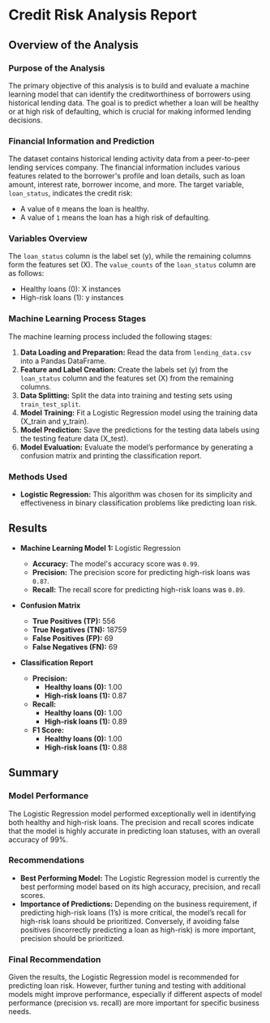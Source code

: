 # Credit Risk Analysis Report

## Overview of the Analysis

### Purpose of the Analysis

The primary objective of this analysis is to build and evaluate a machine learning model that can identify the creditworthiness of borrowers using historical lending data. The goal is to predict whether a loan will be healthy or at high risk of defaulting, which is crucial for making informed lending decisions.

### Financial Information and Prediction

The dataset contains historical lending activity data from a peer-to-peer lending services company. The financial information includes various features related to the borrower's profile and loan details, such as loan amount, interest rate, borrower income, and more. The target variable, `loan_status`, indicates the credit risk:

- A value of `0` means the loan is healthy.
- A value of `1` means the loan has a high risk of defaulting.

### Variables Overview

The `loan_status` column is the label set (y), while the remaining columns form the features set (X). The `value_counts` of the `loan_status` column are as follows:

- Healthy loans (0): X instances
- High-risk loans (1): y instances

### Machine Learning Process Stages

The machine learning process included the following stages:

1. <strong>Data Loading and Preparation:</strong> Read the data from `lending_data.csv` into a Pandas DataFrame.
2. <strong>Feature and Label Creation:</strong> Create the labels set (y) from the `loan_status` column and the features set (X) from the remaining columns.
3. <strong>Data Splitting:</strong> Split the data into training and testing sets using `train_test_split`.
4. <strong>Model Training:</strong> Fit a Logistic Regression model using the training data (X_train and y_train).
5. <strong>Model Prediction:</strong> Save the predictions for the testing data labels using the testing feature data (X_test).
6. <strong>Model Evaluation:</strong> Evaluate the model’s performance by generating a confusion matrix and printing the classification report.

### Methods Used

- <strong>Logistic Regression:</strong> This algorithm was chosen for its simplicity and effectiveness in binary classification problems like predicting loan risk.

## Results

- <strong>Machine Learning Model 1:</strong> Logistic Regression
  - <strong>Accuracy:</strong> The model's accuracy score was `0.99`.
  - <strong>Precision:</strong> The precision score for predicting high-risk loans was `0.87`.
  - <strong>Recall:</strong> The recall score for predicting high-risk loans was `0.89`.

- <strong>Confusion Matrix</strong>
  - <strong>True Positives (TP):</strong> 556
  - <strong>True Negatives (TN):</strong> 18759
  - <strong>False Positives (FP):</strong> 69
  - <strong>False Negatives (FN):</strong> 69

- <strong>Classification Report</strong>
  - <strong>Precision:</strong>
    - <strong>Healthy loans (0):</strong> 1.00
    - <strong>High-risk loans (1):</strong> 0.87
  - <strong>Recall:</strong>
    - <strong>Healthy loans (0):</strong> 1.00
    - <strong>High-risk loans (1):</strong> 0.89
  - <strong>F1 Score:</strong>
    - <strong>Healthy loans (0):</strong> 1.00
    - <strong>High-risk loans (1):</strong> 0.88

## Summary

### Model Performance

The Logistic Regression model performed exceptionally well in identifying both healthy and high-risk loans. The precision and recall scores indicate that the model is highly accurate in predicting loan statuses, with an overall accuracy of 99%.

### Recommendations

- <strong>Best Performing Model:</strong> The Logistic Regression model is currently the best performing model based on its high accuracy, precision, and recall scores.
- <strong>Importance of Predictions:</strong> Depending on the business requirement, if predicting high-risk loans (1’s) is more critical, the model’s recall for high-risk loans should be prioritized. Conversely, if avoiding false positives (incorrectly predicting a loan as high-risk) is more important, precision should be prioritized.

### Final Recommendation

Given the results, the Logistic Regression model is recommended for predicting loan risk. However, further tuning and testing with additional models might improve performance, especially if different aspects of model performance (precision vs. recall) are more important for specific business needs.
